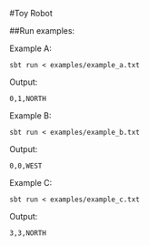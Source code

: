 #Toy Robot

##Run examples:

Example A:
```
sbt run < examples/example_a.txt
```
Output:
```
0,1,NORTH
```

Example B:
```
sbt run < examples/example_b.txt
```
Output:
```
0,0,WEST
```

Example C:
```
sbt run < examples/example_c.txt
```
Output:
```
3,3,NORTH
```